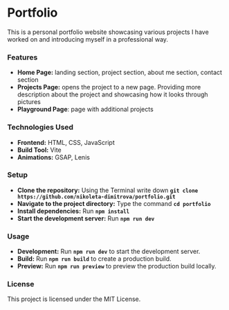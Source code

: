 # Portfolio
This is a personal portfolio website showcasing various projects I have worked on and introducing myself in a professional way.

### Features
- **Home Page:** landing section, project section, about me section, contact section
- **Projects Page:** opens the project to a new page. Providing more description about the project and showcasing how it looks through pictures
- **Playground Page**: page with additional projects

### Technologies Used
- **Frontend:** HTML, CSS, JavaScript
- **Build Tool:** Vite
- **Animations:** GSAP, Lenis

### Setup
- **Clone the repository:** Using the Terminal write down **`git clone https://github.com/nikoleta-dimitrova/portfolio.git `**
- **Navigate to the project directory:** Type the command **`cd portfolio`**
- **Install dependencies:** Run **`npm install`**
- **Start the development server:** Run **`npm run dev`**

### Usage
- **Development:** Run **`npm run dev`** to start the development server.
- **Build:** Run **`npm run build`** to create a production build.
- **Preview:** Run **`npm run preview`** to preview the production build locally.

### License
This project is licensed under the MIT License.
